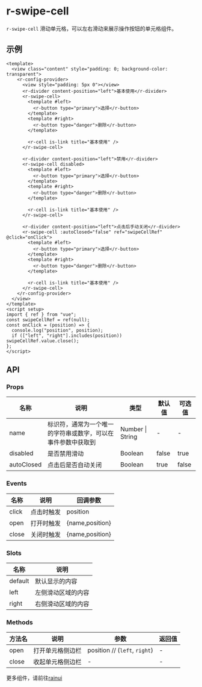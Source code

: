 # r-swipe-cell

`r-swipe-cell` 滑动单元格，可以左右滑动来展示操作按钮的单元格组件。

## 示例

```vue
<template>
  <view class="content" style="padding: 0; background-color: transparent">
    <r-config-provider>
      <view style="padding: 5px 0"></view>
      <r-divider content-position="left">基本使用</r-divider>
      <r-swipe-cell>
        <template #left>
          <r-button type="primary">选择</r-button>
        </template>
        <template #right>
          <r-button type="danger">删除</r-button>
        </template>

        <r-cell is-link title="基本使用" />
      </r-swipe-cell>

      <r-divider content-position="left">禁用</r-divider>
      <r-swipe-cell disabled>
        <template #left>
          <r-button type="primary">选择</r-button>
        </template>
        <template #right>
          <r-button type="danger">删除</r-button>
        </template>

        <r-cell is-link title="基本使用" />
      </r-swipe-cell>

      <r-divider content-position="left">点击后手动关闭</r-divider>
      <r-swipe-cell :autoClosed="false" ref="swipeCellRef" @click="onClick">
        <template #left>
          <r-button type="primary">选择</r-button>
        </template>
        <template #right>
          <r-button type="danger">删除</r-button>
        </template>

        <r-cell is-link title="基本使用" />
      </r-swipe-cell>
    </r-config-provider>
  </view>
</template>
<script setup>
import { ref } from "vue";
const swipeCellRef = ref(null);
const onClick = (position) => {
  console.log("position", position);
  if (["left", "right"].includes(position)) swipeCellRef.value.close();
};
</script>
```

## API

### Props

| 名称       | 说明                                                         | 类型             | 默认值 | 可选值 |
| ---------- | ------------------------------------------------------------ | ---------------- | ------ | ------ |
| name       | 标识符，通常为一个唯一的字符串或数字，可以在事件参数中获取到 | Number \| String | -      | -      |
| disabled   | 是否禁用滑动                                                 | Boolean          | false  | true   |
| autoClosed | 点击后是否自动关闭                                           | Boolean          | true   | false  |

### Events

| 名称  | 说明       | 回调参数        |
| ----- | ---------- | --------------- |
| click | 点击时触发 | position        |
| open  | 打开时触发 | {name,position} |
| close | 关闭时触发 | {name,position} |

### Slots

| 名称    | 说明               |
| ------- | ------------------ |
| default | 默认显示的内容     |
| left    | 左侧滑动区域的内容 |
| right   | 右侧滑动区域的内容 |

### Methods

| 方法名 | 说明             | 参数                          | 返回值 |
| ------ | ---------------- | ----------------------------- | ------ |
| open   | 打开单元格侧边栏 | position // (`left`, `right`) | -      |
| close  | 收起单元格侧边栏 | -                             | -      |


更多组件，请前往[rainui](https://ext.dcloud.net.cn/plugin?id=19701)